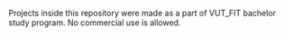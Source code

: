 Projects inside this repository were made as a part of VUT_FIT bachelor study program. No commercial use is allowed.
